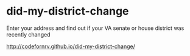 # did-my-district-change
Enter your address and find out if your VA senate or house district was recently changed

http://codefornrv.github.io/did-my-district-change/
